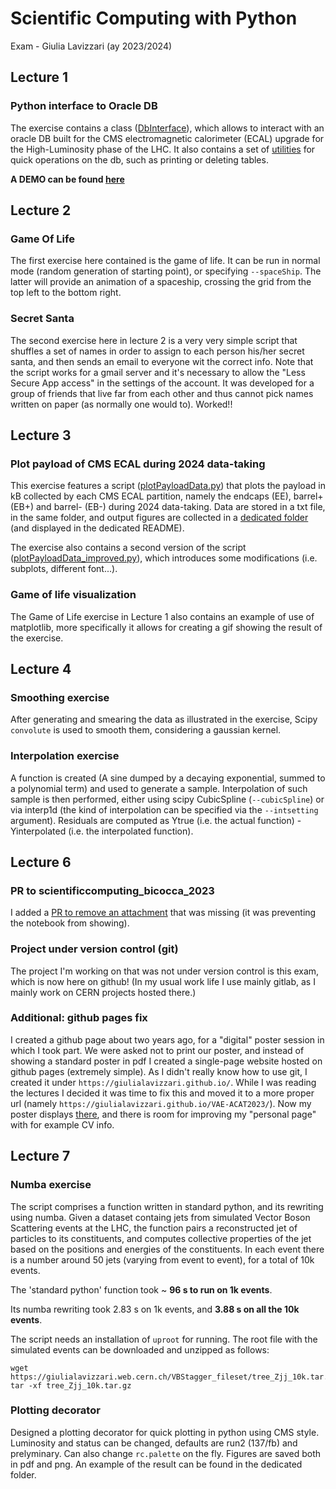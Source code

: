 # Scientific Computing with Python
Exam - Giulia Lavizzari (ay 2023/2024)


## Lecture 1 
### Python interface to Oracle DB
The exercise contains a class ([DbInterface](https://github.com/GiuliaLavizzari/SciComp_python/blob/09459dc00b621f894b7a7fcb1f8f6fb99c8d673b/Lecture1/DbInterface.py)), which allows to interact with an oracle DB built for the CMS electromagnetic calorimeter (ECAL) upgrade for the High-Luminosity phase of the LHC.
It also contains a set of [utilities](https://github.com/GiuliaLavizzari/SciComp_python/tree/09459dc00b621f894b7a7fcb1f8f6fb99c8d673b/Lecture1/scripts) for quick operations on the db, such as printing or deleting tables.

**A DEMO can be found [here](https://drive.google.com/file/d/1M7lp7QczL5PBuhEJal0w_ra4H_J0Agxl/view?usp=sharing)**

## Lecture 2

### Game Of Life
The first exercise here contained is the game of life. It can be run in normal mode (random generation of starting point), or specifying `--spaceShip`. The latter will provide an animation of a spaceship, crossing the grid from the top left to the bottom right.

### Secret Santa
The second exercise here in lecture 2 is a very very simple script that shuffles a set of names in order to assign to each person his/her secret santa, and then sends an email to everyone wit the correct info. Note that the script works for a gmail server and it's necessary to allow the "Less Secure App access" in the settings of the account.
It was developed for a group of friends that live far from each other and thus cannot pick names written on paper (as normally one would to). Worked!!

## Lecture 3

### Plot payload of CMS ECAL during 2024 data-taking
This exercise features a script ([plotPayloadData.py](https://github.com/GiuliaLavizzari/SciComp_python/blob/75c017603d64ff77d7f57596fa51d0246953568c/Lecture3/plotPayloadData.py)) that plots the payload in kB collected by each CMS ECAL partition, namely the endcaps (EE), barrel+ (EB+) and barrel- (EB-) during 2024 data-taking. Data are stored in a txt file, in the same folder, and output figures are collected in a [dedicated folder](https://github.com/GiuliaLavizzari/SciComp_python/tree/75c017603d64ff77d7f57596fa51d0246953568c/Lecture3/images) (and displayed in the dedicated README).

The exercise also contains a second version of the script ([plotPayloadData_improved.py](https://github.com/GiuliaLavizzari/SciComp_python/blob/75c017603d64ff77d7f57596fa51d0246953568c/Lecture3/plotPayloadData_improved.py)), which introduces some modifications (i.e. subplots, different font...).

### Game of life visualization
The Game of Life exercise in Lecture 1 also contains an example of use of matplotlib, more specifically it allows for creating a gif showing the result of the exercise.

## Lecture 4

### Smoothing exercise
After generating and smearing the data as illustrated in the exercise, Scipy `convolute` is used to smooth them, considering a gaussian kernel.

### Interpolation exercise
A function is created (A sine dumped by a decaying exponential, summed to a polynomial term) and used to generate a sample.
Interpolation of such sample is then performed, either using scipy CubicSpline (`--cubicSpline`) or via interp1d (the kind of interpolation can be specified via the `--intsetting` argument).
Residuals are computed as Ytrue (i.e. the actual function) -  Yinterpolated (i.e. the interpolated function).


## Lecture 6

### PR to scientificcomputing_bicocca_2023
I added a [PR to remove an attachment](https://github.com/dgerosa/scientificcomputing_bicocca_2023/pull/12) that was missing (it was preventing the notebook from showing).

### Project under version control (git)
The project I'm working on that was not under version control is this exam, which is now here on github! 
(In my usual work life I use mainly gitlab, as I mainly work on CERN projects hosted there.)

### Additional: github pages fix
I created a github page about two years ago, for a "digital" poster session in which I took part. We were asked not to print our poster, and instead of showing a standard poster in pdf I created a single-page website hosted on github pages (extremely simple). As I didn't really know how to use git, I created it under `https://giulialavizzari.github.io/`. While I was reading the lectures I decided it was time to fix this and moved it to a more proper url (namely `https://giulialavizzari.github.io/VAE-ACAT2023/`). Now my poster displays [there](https://giulialavizzari.github.io/VAE-ACAT2023/), and there is room for improving my "personal page" with for example CV info.


## Lecture 7

### Numba exercise
The script comprises a function written in standard python, and its rewriting using numba. Given a dataset containg jets from simulated Vector Boson Scattering events at the LHC, the function pairs a reconstructed jet of particles to its constituents, and computes collective properties of the jet based on the positions and energies of the constituents. In each event there is a number around 50 jets (varying from event to event), for a total of 10k events. 

The 'standard python' function took ~ **96 s to run on 1k events**.

Its numba rewriting took 2.83 s on 1k events, and **3.88 s on all the 10k events**.

The script needs an installation of `uproot` for running. The root file with the simulated events can be downloaded and unzipped as follows:
```
wget https://giulialavizzari.web.cern.ch/VBStagger_fileset/tree_Zjj_10k.tar.gz
tar -xf tree_Zjj_10k.tar.gz
```
### Plotting decorator
Designed a plotting decorator for quick plotting in python using CMS style. Luminosity and status can be changed, defaults are run2 (137/fb) and prelyminary. Can also change `rc.palette` on the fly. Figures are saved both in pdf and png. An example of the result can be found in the dedicated folder.

